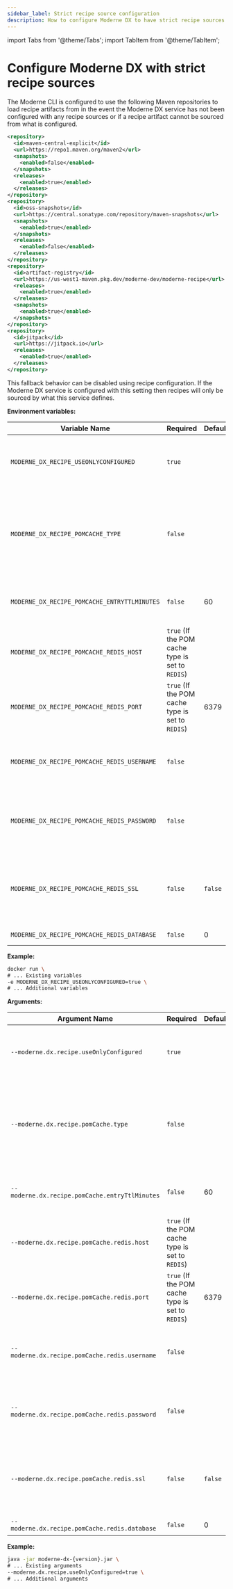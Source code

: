 ```yaml
---
sidebar_label: Strict recipe source configuration
description: How to configure Moderne DX to have strict recipe sources.
---
```


import Tabs from '@theme/Tabs';
import TabItem from '@theme/TabItem';

# Configure Moderne DX with strict recipe sources

The Moderne CLI is configured to use the following Maven repositories to load recipe artifacts from in the event the Moderne DX service has not been configured with any recipe sources or if a recipe artifact cannot be sourced from what is configured.

```xml
<repository>
  <id>maven-central-explicit</id>
  <url>https://repo1.maven.org/maven2</url>
  <snapshots>
    <enabled>false</enabled>
  </snapshots>
  <releases>
    <enabled>true</enabled>
  </releases>
</repository>
<repository>
  <id>oss-snapshots</id>
  <url>https://central.sonatype.com/repository/maven-snapshots</url>
  <snapshots>
    <enabled>true</enabled>
  </snapshots>
  <releases>
    <enabled>false</enabled>
  </releases>
</repository>
<repository>
  <id>artifact-registry</id>
  <url>https://us-west1-maven.pkg.dev/moderne-dev/moderne-recipe</url>
  <releases>
    <enabled>true</enabled>
  </releases>
  <snapshots>
    <enabled>true</enabled>
  </snapshots>
</repository>
<repository>
  <id>jitpack</id>
  <url>https://jitpack.io</url>
  <releases>
    <enabled>true</enabled>
  </releases>
</repository>
```

This fallback behavior can be disabled using recipe configuration. If the Moderne DX service is configured with this setting then recipes will only be sourced by what this service defines.

<Tabs groupId="dx-type">
<TabItem value="oci-container" label="OCI Container">

**Environment variables:**

| Variable Name                                | Required                                         | Default | Description                                                                                       |
|----------------------------------------------|--------------------------------------------------|---------|---------------------------------------------------------------------------------------------------|
| `MODERNE_DX_RECIPE_USEONLYCONFIGURED`        | `true`                                           |         | Only use the recipe sources configured in the service.                                            |
| `MODERNE_DX_RECIPE_POMCACHE_TYPE`            | `false`                                          |         | Used to specify what type of cache the POM should use. Acceptable values: `IN_MEMORY` or `REDIS`. |
| `MODERNE_DX_RECIPE_POMCACHE_ENTRYTTLMINUTES` | `false`                                          |   60    | How long entries should live in the POM cache.                                                    |
| `MODERNE_DX_RECIPE_POMCACHE_REDIS_HOST`      | `true` (If the POM cache type is set to `REDIS`) |         | The URL of the Redis instance.                                                                    |
| `MODERNE_DX_RECIPE_POMCACHE_REDIS_PORT`      | `true` (If the POM cache type is set to `REDIS`) |  6379   | The port number of the Redis instance.                                                            |
| `MODERNE_DX_RECIPE_POMCACHE_REDIS_USERNAME`  | `false`                                          |         | The username needed to authenticate to the Redis instance.                                        |
| `MODERNE_DX_RECIPE_POMCACHE_REDIS_PASSWORD`  | `false`                                          |         | The password needed to authenticate with the Redis instance.                                      |
| `MODERNE_DX_RECIPE_POMCACHE_REDIS_SSL`       | `false`                                          | `false` | If set to `true`, then SSL will be enabled for the connection to the Redis instance.              |
| `MODERNE_DX_RECIPE_POMCACHE_REDIS_DATABASE`  | `false`                                          |   0     | The Redis DB index.                                                                               |

**Example:**

```bash
docker run \
# ... Existing variables
-e MODERNE_DX_RECIPE_USEONLYCONFIGURED=true \
# ... Additional variables
```
</TabItem>

<TabItem value="executable-jar" label="Executable JAR">

**Arguments:**

| Argument Name                                  | Required                                         | Default | Description                                                                                       |
|------------------------------------------------|--------------------------------------------------|---------|---------------------------------------------------------------------------------------------------|
| `--moderne.dx.recipe.useOnlyConfigured`        | `true`                                           |         | Only use the recipe sources configured in the service.                                            |
| `--moderne.dx.recipe.pomCache.type`            | `false`                                          |         | Used to specify what type of cache the POM should use. Acceptable values: `IN_MEMORY` or `REDIS`. |
| `--moderne.dx.recipe.pomCache.entryTtlMinutes` | `false`                                          |   60    | How long entries should live in the POM cache.                                                    |
| `--moderne.dx.recipe.pomCache.redis.host`      | `true` (If the POM cache type is set to `REDIS`) |         | The URL of the Redis instance.                                                                    |
| `--moderne.dx.recipe.pomCache.redis.port`      | `true` (If the POM cache type is set to `REDIS`) |   6379  | The port number of the Redis instance.                                                            |
| `--moderne.dx.recipe.pomCache.redis.username`  | `false`                                          |         | The username needed to authenticate to the Redis instance.                                        |
| `--moderne.dx.recipe.pomCache.redis.password`  | `false`                                          |         | The password needed to authenticate with the Redis instance.                                      |
| `--moderne.dx.recipe.pomCache.redis.ssl`       | `false`                                          | `false` | If set to `true`, then SSL will be enabled for the connection to the Redis instance.              |
| `--moderne.dx.recipe.pomCache.redis.database`  | `false`                                          |    0    | The Redis DB index.                                                                               |

**Example:**

```bash
java -jar moderne-dx-{version}.jar \
# ... Existing arguments
--moderne.dx.recipe.useOnlyConfigured=true \
# ... Additional arguments
```
</TabItem>
</Tabs>
